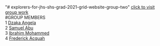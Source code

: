 "# explorers-for-jhs-shs-grad-2021-grid-website-group-two" 
[click to visit group work](https://brightfield-tech-academy.github.io/explorers-for-jhs-shs-grad-2021-grid-website-group-two/)<br/>
#GROUP MEMBERS<br/>
1 [Dzaka Angela](https://github.com/DzakaAngela)<br/>
2 [Samuel Abu](https://github.com/Samuelabu2003)<br/>
3 [Ibrahim Mohammed](https://github.com/ibrahimmohammeddev)<br/>
4 [Frederick Acquah](https://github.com/Frederick-Acquah)
